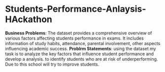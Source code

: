 # Students-Performance-Anlaysis-HAckathon
**Business Problems**: The dataset provides a comprehensive overview of various factors affecting students performance in exams.
It includes information of study habits, attendance, parental involvement, other aspects influencing academic success.
**Problrm Statements**: using the dataset my task is to analyze the key factors that influence student performance and develop a analysis.
to identify students who are at risk of underperforming. Due to this school will try to improve students.
